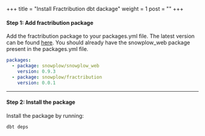 +++
title = "Install Fractribution dbt dackage"
weight = 1
post = ""
+++


#### **Step 1:** Add fractribution package
Add the fractribution package to your packages.yml file. The latest version can be found [here](https://hub.getdbt.com/snowplow/fractribution/latest/). You should already have the snowplow_web package present in the packages.yml file.

```yml
packages:
  - package: snowplow/snowplow_web
    version: 0.9.3
  - package: snowplow/fractribution
    version: 0.0.1
```

***

#### **Step 2:** Install the package
Install the package by running:

```
dbt deps
```

